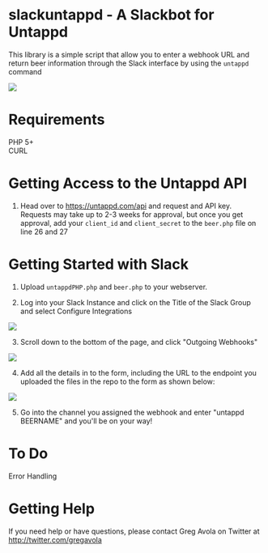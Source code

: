 # slackuntappd - A Slackbot for Untappd

This library is a simple script that allow you to enter a webhook URL and return beer information through the Slack interface by using the <code>untappd</code> command<br />

<img src="http://f.cl.ly/items/2x0y3u3N260K0p2F1Q0Y/Screen%20Shot%202014-08-31%20at%2010.10.48%20AM.png" />

# Requirements
PHP 5+<br />
CURL<br />

# Getting Access to the Untappd API
1. Head over to https://untappd.com/api and request and API key. Requests may take up to 2-3 weeks for approval, but once you get approval, add your <code>client_id</code> and <code>client_secret</code> to the <code>beer.php</code> file on line 26 and 27

# Getting Started with Slack
1. Upload <code>untappdPHP.php</code> and <code>beer.php</code> to your webserver.

2. Log into your Slack Instance and click on the Title of the Slack Group and select Configure Integrations<br />
<img src="http://f.cl.ly/items/0V3l3b0Y363Z03292s16/open___ABC_News_Digital_Slack_and_New_Tab.png">

3. Scroll down to the bottom of the page, and click "Outgoing Webhooks" <br />
<img src="http://f.cl.ly/items/2W153w0l3l0b1g0J003L/Add_Service_Integrations___ABC_News_Digital_Slack.png">

4. Add all the details in to the form, including the URL to the endpoint you uploaded the files in the repo to the form as shown below: <br />
<img src="http://f.cl.ly/items/3S2r0N0Y3f1C210u1X1q/Team_Integration___ABC_News_Digital_Slack.png" />

5. Go into the channel you assigned the webhook and enter "untappd BEERNAME" and you'll be on your way!

# To Do
Error Handling

# Getting Help
If you need help or have questions, please contact Greg Avola on Twitter at http://twitter.com/gregavola